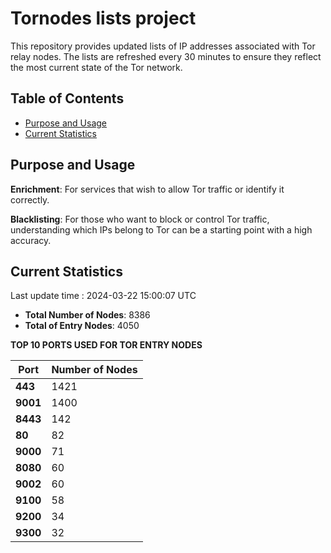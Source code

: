 # Tornodes lists project

This repository provides updated lists of IP addresses associated with Tor relay nodes. The lists are refreshed every 30 minutes to ensure they reflect the most current state of the Tor network.

## Table of Contents

- [Purpose and Usage](#purpose-and-usage)
- [Current Statistics](#current-statistics)


## Purpose and Usage

**Enrichment**: For services that wish to allow Tor traffic or identify it correctly.

**Blacklisting**: For those who want to block or control Tor traffic, understanding which IPs belong to Tor can be a starting point with a high accuracy.

## Current Statistics

Last update time : 2024-03-22 15:00:07 UTC

- **Total Number of Nodes**: 8386
- **Total of Entry Nodes**: 4050

**TOP 10 PORTS USED FOR TOR ENTRY NODES**

| **Port** | **Number of Nodes** |
|------|-----------------|
| **443**   | 1421  |
| **9001**   | 1400  |
| **8443**   | 142  |
| **80**   | 82  |
| **9000**   | 71  |
| **8080**   | 60  |
| **9002**   | 60  |
| **9100**   | 58  |
| **9200**   | 34  |
| **9300**   | 32  |

